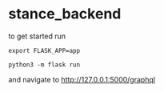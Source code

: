 # stance_backend

to get started run

`export FLASK_APP=app`

`python3 -m flask run`

and navigate to http://127.0.0.1:5000/graphql
